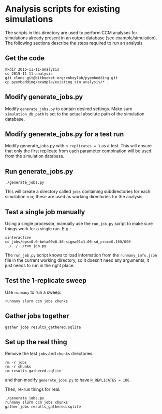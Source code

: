 # Analysis scripts for existing simulations

The scripts in this directory are used to perform CCM analyses for simulations already
present in an output database (see example/simulation). The following sections describe
the steps required to run an analysis.

## Get the code

```{sh}
mkdir 2015-11-11-analysis
cd 2015-11-11-analysis
git clone git@bitbucket.org:cobeylab/pyembedding.git
cp pyembedding/example/existing_sim_analysis/* .
```

## Modify generate_jobs.py

Modify `generate_jobs.py` to contain desired settings. Make sure `simulation_db_path` is set to the
actual absolute path of the simulation database.

## Modify generate_jobs.py for a test run

Modify generate_jobs.py with `n_replicates = 1` as a test. This will ensure that
only the first replicate from each parameter combination will be used from the simulation
database.

## Run generate_jobs.py

```{sh}
./generate_jobs.py
```

This will create a directory called `jobs` containing subdirectories for each simulation
run; these are used as working directories for the analysis.

## Test a single job manually

Using a single processor, manually use the `run_job.py` script to make sure things work
for a single run. E.g.:

```
sinteractive
cd jobs/eps=0.0-beta00=0.30-sigma01=1.00-sd_proc=0.100/000
../../../run_job.py
```

The `run_job.py` script knows to load information from the `runmany_info.json` file in the
current working directory, so it doesn't need any arguments; it just needs to run
in the right place.

## Test the 1-replicate sweep

Use `runmany` to run a sweep:

```{sh}
runmany slurm ccm jobs chunks
```

## Gather jobs together

```{sh}
gather jobs results_gathered.sqlite
```

## Set up the real thing

Remove the test `jobs` and `chunks` directories:

```{sh}
rm -r jobs
rm -r chunks
rm results_gathered.sqlite
```

and then modify `generate_jobs.py` to have `N_REPLICATES = 100`.

Then, re-run things for real:

```{sh}
./generate_jobs.py
runmany slurm ccm jobs chunks
gather jobs results_gathered.sqlite
```
